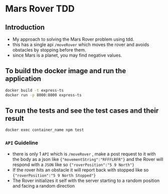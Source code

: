 # Mars Rover TDD 
## Introduction

- My approach to solving the Mars Rover problem using tdd.
- this has a single api ```/moveRover``` which moves the rover and avoids obstacles by stopping before them.
- since Mars is a planet, you may find negative values.
## To build the docker image and run the application

```sh
docker build -t express-ts
docker run -p 8000:8000 express-ts
```
## To run the tests and see the test cases and their result 

```sh
docker exec container_name npm test
```
### ```API``` Guideline

- there is only 1 ```API``` which is ```/moveRover``` , make a post request to it with the body as a json like ```{"movementString":"RFFFLRFR"}``` and the Rover will respond with a ```JSON``` like so ```{"roverPosition":"5 9 North"}```
- If the rover hits an obstacle it will report back with stopped like so ```{"roverPosition":"5 9 North Stopped"}```
- The Rover initializes it self with the server starting to a random position and facing a random direction
